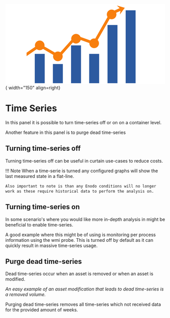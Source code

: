 ![Time-Series](../images/application_timeseries.png){ width="150" align=right}

# Time Series

In this panel it is possible to turn time-series off or on on a container level.

Another feature in this panel is to purge dead time-series

## Turning time-series off

Turning time-series off can be useful in curtain use-cases to reduce costs.

!!! Note
    When a time-serie is turned any configured graphs will show the last measured state in a flat-line.
    
    Also important to note is than any Enodo conditions will no longer work as these require historical data to perform the analysis on.

## Turning time-series on

In some scenario's where you would like more in-depth analysis in might be beneficial to enable time-series.

A good example where this might be of using is monitoring per process information using the wmi probe. This is turned off by default as it can quickly result in massive time-series usage.

## Purge dead time-series

Dead time-series occur when an asset is removed or when an asset is modified.

*An easy example of an asset modification that leads to dead time-series is a removed volume.*

Purging dead time-series removes all time-series which not received data for the provided amount of weeks.

